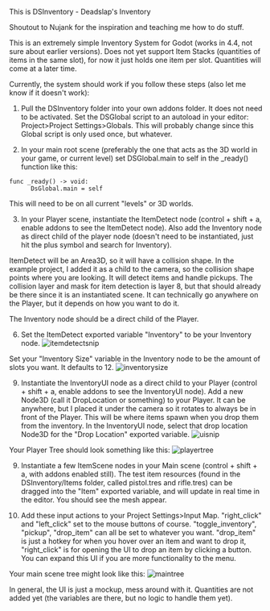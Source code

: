 This is DSInventory - Deadslap's Inventory

Shoutout to Nujank for the inspiration and teaching me how to do stuff.

This is an extremely simple Inventory System for Godot (works in 4.4, not sure about earlier versions). Does not yet support Item Stacks (quantities of items in the same slot), for now it just holds one item 
per slot. Quantities will come at a later time.

Currently, the system should work if you follow these steps (also let me know if it doesn't work):

1. Pull the DSInventory folder into your own addons folder. It does not need to be activated. Set the DSGlobal script to an autoload in your editor: Project>Project Settings>Globals.
This will probably change since this Global script is only used once, but whatever.

2. In your main root scene (preferably the one that acts as the 3D world in your game, or current level) set DSGlobal.main to self in the _ready() function like this:
```
func _ready() -> void:
	  DsGlobal.main = self
```
This will need to be on all current "levels" or 3D worlds.

3. In your Player scene, instantiate the ItemDetect node (control + shift + a, enable addons to see the ItemDetect node). Also add the Inventory node as direct child of the player node (doesn't need to be instantiated, just hit the plus symbol and search for Inventory).

ItemDetect will be an Area3D, so it will have a collision shape. In the example project, I added it as a child to the camera,
so the collision shape points where you are looking. It will detect items and handle pickups. The collision layer and mask for item detection is layer 8, but that should already be there since it is an instantiated scene. It can technically go anywhere on the Player, but it depends on how you want to do it. 

The Inventory node should be a direct child of the Player.

6. Set the ItemDetect exported variable "Inventory" to be your Inventory node.
![itemdetectsnip](https://github.com/user-attachments/assets/b5f51db8-8265-4c9a-b905-1c947f7f9e58)

Set your "Inventory Size" variable in the Inventory node to be the amount of slots you want. It defaults to 12.
![inventorysize](https://github.com/user-attachments/assets/f029c7b4-4313-4278-9075-6fab3246e174)

   
9. Instantiate the InventoryUI node as a direct child to your Player (control + shift + a, enable addons to see the InventoryUI node). Add a new Node3D (call it DropLocation or something) to your Player. It can be anywhere, but I placed
it under the camera so it rotates to always be in front of the Player. This will be where items spawn when you drop them from the inventory. In the InventoryUI node, select that drop location Node3D for the
"Drop Location" exported variable.
![uisnip](https://github.com/user-attachments/assets/e93f8c31-ec95-45c6-a27c-0d19ca5f8ba1)


Your Player Tree should look something like this:
![playertree](https://github.com/user-attachments/assets/1543666e-7011-4a6f-ae70-7db96f99526e)


9. Instantiate a few ItemScene nodes in your Main scene (control + shift + a, with addons enabled still). The test item resources (found in the DSInventory/Items folder, called pistol.tres and rifle.tres) can be dragged into the "Item" exported variable, and will
update in real time in the editor. You should see the mesh appear.

10. Add these input actions to your Project Settings>Input Map. "right_click" and "left_click" set to the mouse buttons of course. "toggle_inventory", "pickup", "drop_item" can all be set to whatever you want. "drop_item" is just a
hotkey for when you hover over an item and want to drop it, "right_click" is for opening the UI to drop an item by clicking a button. You can expand this UI if you are more functionality to the menu. 

Your main scene tree might look like this:
![maintree](https://github.com/user-attachments/assets/42e7f566-3d54-46a9-991d-a99336c9f93a)


In general, the UI is just a mockup, mess around with it. Quantities are not added yet (the variables are there, but no logic to handle them yet).
